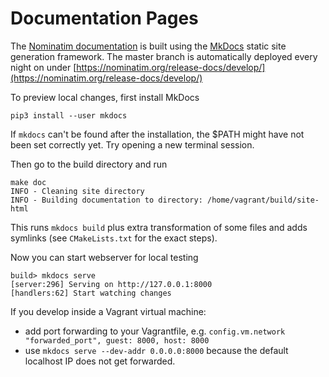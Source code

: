 # Documentation Pages

The [Nominatim documentation](https://nominatim.org/release-docs/develop/) is built using the [MkDocs](https://www.mkdocs.org/) static site generation framework. The master branch is automatically deployed every night on under [https://nominatim.org/release-docs/develop/](https://nominatim.org/release-docs/develop/)

To preview local changes, first install MkDocs

```
pip3 install --user mkdocs
```

If `mkdocs` can't be found after the installation, the $PATH might have not
been set correctly yet. Try opening a new terminal session.


Then go to the build directory and run

```
make doc
INFO - Cleaning site directory
INFO - Building documentation to directory: /home/vagrant/build/site-html
```

This runs `mkdocs build` plus extra transformation of some files and adds
symlinks (see `CMakeLists.txt` for the exact steps).

Now you can start webserver for local testing

```
build> mkdocs serve
[server:296] Serving on http://127.0.0.1:8000
[handlers:62] Start watching changes
```

If you develop inside a Vagrant virtual machine:

 * add port forwarding to your Vagrantfile,
   e.g. `config.vm.network "forwarded_port", guest: 8000, host: 8000`
 * use `mkdocs serve --dev-addr 0.0.0.0:8000` because the default localhost
   IP does not get forwarded.
